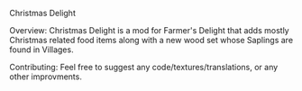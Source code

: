 Christmas Delight

Overview:
Christmas Delight is a mod for Farmer's Delight that adds mostly Christmas related food items along with a new wood set whose Saplings are found in Villages.

Contributing:
Feel free to suggest any code/textures/translations, or any other improvments.
